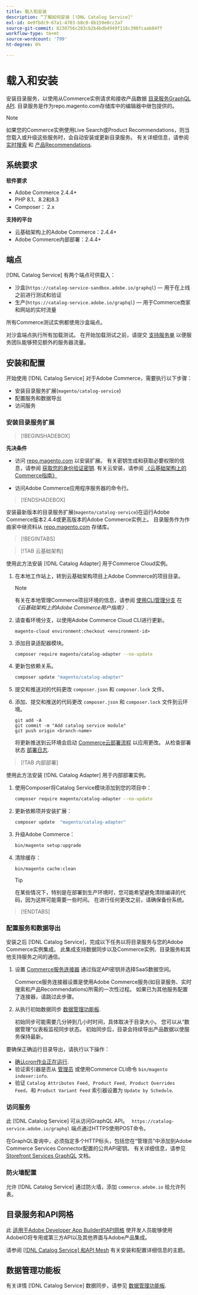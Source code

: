 ```yaml
---
title: 载入和安装
description: “了解如何安装 [!DNL Catalog Service]"
exl-id: 4e9fbdc9-67a1-4703-b8c0-8b159e0cc2a7
source-git-commit: 8230756c203cb2b4bdb4949f116c398fcaab84ff
workflow-type: tm+mt
source-wordcount: '799'
ht-degree: 0%

---
```


# 载入和安装

安装目录服务，以使用从Commerce实例请求和接收产品数据 [目录服务GraphQL API](https://developer.adobe.com/commerce/services/graphql/catalog-service/). 目录服务是作为repo.magento.com存储库中的编辑器中继包提供的。

>[!NOTE]
>
>如果您的Commerce实例使用Live Search或Product Recommendations，则当您载入或升级这些服务时，会自动安装或更新目录服务。 有关详细信息，请参阅 [实时搜索](https://experienceleague.adobe.com/en/docs/commerce-merchant-services/live-search/install) 和 [产品Recommendations](https://experienceleague.adobe.com/en/docs/commerce-merchant-services/product-recommendations/getting-started/install-configure).



## 系统要求

**软件要求**

- Adobe Commerce 2.4.4+
- PHP 8.1、8.2和8.3
- Composer： 2.x

**支持的平台**

- 云基础架构上的Adobe Commerce：2.4.4+
- Adobe Commerce内部部署：2.4.4+

## 端点

[!DNL Catalog Service] 有两个端点可供载入：

- 沙盒(`https://catalog-service-sandbox.adobe.io/graphql`) — 用于在上线之前进行测试和验证
- 生产(`https://catalog-service.adobe.io/graphql`) — 用于Commerce商家和网站的实时流量

所有Commerce测试实例都使用沙盒端点。

对沙盒端点执行所有加载测试。 在开始加载测试之前，请提交 [支持服务单](https://experienceleague.adobe.com/docs/commerce-knowledge-base/kb/help-center-guide/magento-help-center-user-guide.html#submit-ticket) 以便服务团队能够预见额外的服务器流量。

## 安装和配置

开始使用 [!DNL Catalog Service] 对于Adobe Commerce，需要执行以下步骤：

- 安装目录服务扩展(`magento/catalog-service`)
- 配置服务和数据导出
- 访问服务

### 安装目录服务扩展

>[!BEGINSHADEBOX]

**先决条件**

- 访问 [repo.magento.com](https://repo.magento.com) 以安装扩展。 有关密钥生成和获取必要权限的信息，请参阅 [获取您的身份验证密钥](https://experienceleague.adobe.com/en/docs/commerce-operations/installation-guide/prerequisites/authentication-keys). 有关云安装，请参阅 [《云基础架构上的Commerce指南》](https://experienceleague.adobe.com/en/docs/commerce-cloud-service/user-guide/develop/authentication-keys)

- 访问Adobe Commerce应用程序服务器的命令行。

>[!ENDSHADEBOX]

安装最新版本的目录服务扩展(`magento/catalog-service`)在运行Adobe Commerce版本2.4.4或更高版本的Adobe Commerce实例上。 目录服务作为作曲家中继资料从 [repo.magento.com](https://repo.magento.com) 存储库。

>[!BEGINTABS]

>[!TAB 云基础架构]

使用此方法安装 [!DNL Catalog Adapter] 用于Commerce Cloud实例。

1. 在本地工作站上，转到云基础架构项目上Adobe Commerce的项目目录。

   >[!NOTE]
   >
   >有关在本地管理Commerce项目环境的信息，请参阅 [使用CLI管理分支](https://experienceleague.adobe.com/en/docs/commerce-cloud-service/user-guide/develop/cli-branches) 在 _《云基础架构上的Adobe Commerce用户指南》_.

1. 请查看环境分支，以使用Adobe Commerce Cloud CLI进行更新。

   ```shell
   magento-cloud environment:checkout <environment-id>
   ```

1. 添加目录适配器模块。

   ```bash
   composer require magento/catalog-adapter --no-update
   ```

1. 更新包依赖关系。

   ```bash
   composer update "magento/catalog-adapter"
   ```

1. 提交和推送对的代码更改 `composer.json` 和 `composer.lock` 文件。

1. 添加、提交和推送的代码更改 `composer.json` 和 `composer.lock` 文件到云环境。

   ```shell
   git add -A
   git commit -m "Add catalog service module"
   git push origin <branch-name>
   ```

   将更新推送到云环境会启动 [Commerce云部署流程](https://experienceleague.adobe.com/en/docs/commerce-cloud-service/user-guide/develop/deploy/process) 以应用更改。 从检查部署状态 [部署日志](https://experienceleague.adobe.com/en/docs/commerce-cloud-service/user-guide/develop/test/log-locations#deploy-log).

>[!TAB 内部部署]

使用此方法安装 [!DNL Catalog Adapter] 用于内部部署实例。

1. 使用Composer将Catalog Service模块添加到您的项目中：

   ```bash
   composer require magento/catalog-adapter --no-update
   ```

1. 更新依赖项并安装扩展：

   ```bash
   composer update  "magento/catalog-adapter"
   ```

1. 升级Adobe Commerce：

   ```bash
   bin/magento setup:upgrade
   ```

1. 清除缓存：

   ```bash
   bin/magento cache:clean
   ```

   >[!TIP]
   >
   >在某些情况下，特别是在部署到生产环境时，您可能希望避免清除编译的代码，因为这样可能需要一些时间。 在进行任何更改之前，请确保备份系统。

>[!ENDTABS]

### 配置服务和数据导出

安装之后 [!DNL Catalog Service]，完成以下任务以将目录服务与您的Adobe Commerce实例集成。 此集成支持数据同步以及Commerce实例、目录服务和其他支持服务之间的通信。

1. 设置 [Commerce服务连接器](https://experienceleague.adobe.com/en/docs/commerce-merchant-services/user-guides/integration-services/saas) 通过指定API密钥并选择SaaS数据空间。

   Commerce服务连接器设置是使用Adobe Commerce服务(如目录服务、实时搜索和产品Recommendations)所需的一次性过程。 如果已为其他服务配置了连接器，请跳过此步骤。

1. 从执行初始数据同步 [数据管理功能板](https://experienceleague.adobe.com/en/docs/commerce-admin/systems/data-transfer/data-dashboard).

   初始同步可能需要几分钟到几小时时间，具体取决于目录大小。 您可以从“数据管理”仪表板监视同步状态。 初始同步后，目录会持续导出产品数据以使服务保持最新。

要确保正确运行目录导出，请执行以下操作：

- [确认cron作业正在运行](https://experienceleague.adobe.com/en/docs/commerce-knowledge-base/kb/troubleshooting/miscellaneous/cron-readiness-check-issues).
- 验证索引器是否从 [管理员](https://experienceleague.adobe.com/en/docs/commerce-admin/systems/tools/index-management) 或使用Commerce CLI命令 `bin/magento indexer:info`.
- 验证 `Catalog Attributes Feed, Product Feed, Product Overrides Feed`、和 `Product Variant Feed` 索引器设置为 `Update by Schedule`.

### 访问服务

此 [!DNL Catalog Service] 可从访问GraphQL API。 ` https://catalog-service.adobe.io/graphql` 端点通过HTTPS使用POST命令。

在GraphQL查询中，必须指定多个HTTP标头，包括您在“管理员”中添加到Adobe Commerce Services Connector配置的公共API密钥。 有关详细信息，请参见 [Storefront Services GraphQL](https://developer.adobe.com/commerce/services/graphql/) 文档。

### 防火墙配置

允许 [!DNL Catalog Service] 通过防火墙，添加 `commerce.adobe.io` 给允许列表。

## 目录服务和API网格

此 [适用于Adobe Developer App Builder的API网格](https://developer.adobe.com/graphql-mesh-gateway/gateway/overview/) 使开发人员能够使用AdobeIO将专用或第三方API以及其他界面与Adobe产品集成。

请参阅 [[!DNL Catalog Service] 和API Mesh](mesh.md) 有关安装和配置详细信息的主题。

## 数据管理功能板

有关详情 [!DNL Catalog Service] 数据同步，请参见 [数据管理功能板](https://experienceleague.adobe.com/en/docs/commerce-admin/systems/data-transfer/data-dashboard).
